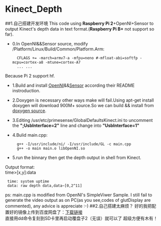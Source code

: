 # Kinect_Depth
##1.自己搭建开发环境
This code using **Raspberry Pi 2**+OpenNI+Sensor to output Kinect's depth data in text format.(**Raspberry Pi B+** not support so far).

- 0.In OpenNI&&Sensor source, modify /Platform/Linux/Build/Common/Platform.Arm:  

        CFLAGS += -march=armv7-a -mfpu=neno #-mfloat-abi=softfp -mcpu=cortex-a8 -mtune=cortex-A7 
        ... ...

Because Pi 2 support hf.

- 1.Build and install [OpenNI](https://github.com/OpenNI/OpenNI)&&[Sensor](https://github.com/ruedigerH2/SensorKinect) according their README instroduction.   



- 2.Doxygen is necessary other ways make will fail.Using apt-get install doxygen will download 900M+ source.So we can build && install from [doxygen source](https://github.com/doxygen/doxygen).  



- 3.Editing /usr/etc/primesense/GlobalDefaultsKinect.ini to uncomment the **";UsbInterface=2"** line and change into **"UsbInterface=1"**   



- 4.Bulid main.cpp: 

        g++ -I/usr/include/ni/ -I/usr/include/GL -c main.cpp    
        g++ -o main main.o libOpenNI.so       
  


  
- 5.run the binnary then get the depth output in shell from Kinect. 

Output format:     
     time>[x,y]:data
     
     time: system uptime
     data: raw depth data,data~[0,2^11]  


ps: main.cpp is modified from OpenNI's SimpleViwer Sample.
    I still fail to generate the video output as on PC(as you see,codes of glutDisplay are commented), any advice is appreciate :-)
##2.自己搭建太麻烦？
好的我把配置好的镜像上传到百度网盘了：[下载链接](http://pan.baidu.com/s/1bI7Em)   
直接用dd命令复刻到SD卡里再启动覆盘子2（无误）就可以了 超级方便有木有！

